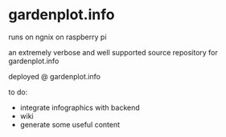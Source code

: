 gardenplot.info
===============
runs on ngnix on raspberry pi

an extremely verbose and well supported source repository for gardenplot.info

deployed @ gardenplot.info

to do:
- integrate infographics with backend
- wiki
- generate some useful content
